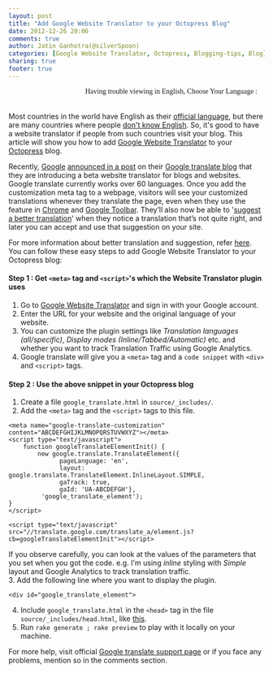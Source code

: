 ```yaml
---
layout: post
title: "Add Google Website Translator to your Octopress Blog"
date: 2012-12-26 20:06
comments: true
author: Jatin Ganhotra(@silverSpoon)
categories: [Google Website Translator, Octopress, Blogging-tips, Blog]
sharing: true
footer: true
---
```


<link href='http://fonts.googleapis.com/css?family=Coming+Soon&subset=latin,latin-ext' rel='stylesheet' type='text/css'>

<div>
<span style="float:right;" id="google_translate_element"></span>
<span style="float:right; font-family: 'Coming Soon', cursive;">Having trouble viewing in English, Choose Your Language : &nbsp;&nbsp;&nbsp;</span>
</div>
<BR>&nbsp;<BR>

Most countries in the world have English as their [official language](http://en.wikipedia.org/wiki/List_of_countries_where_English_is_an_official_language), but there are many countries where people [don't know English](http://en.wikipedia.org/wiki/File:English-as-Official-Language_Map.png). So, it's good to have a website translator if people from such countries visit your blog. This article will show you how to add [Google Website Translator](http://translate.google.com/manager/website/) to your [Octopress](http://octopress.org/) blog.  

Recently, [Google](http://www.google.com/) [announced in a post](http://googletranslate.blogspot.in/2012/05/now-you-can-polish-up-googles.html) on their [Google translate blog](http://googletranslate.blogspot.in/) that they are introducing a beta website translator for blogs and websites.  Google translate currently works over 60 languages.  Once you add the customization meta tag to a webpage, visitors will see your customized translations whenever they translate the page, even when they use the feature in [Chrome](https://www.google.com/intl/en-GB/chrome/browser/features.html) and [Google Toolbar](http://www.google.com/toolbar/ie/index.html). They’ll also now be able to '[suggest a better translation](http://googleblog.blogspot.in/2007/03/suggest-better-translation.html)' when they notice a translation that’s not quite right, and later you can accept and use that suggestion on your site.  

For more information about better translation and suggestion, refer [here](http://translate.google.com/manager/website/). You can follow these easy steps to add Google Website Translator to your Octopress blog:  

#### Step 1 : Get `<meta>` tag and `<script>`'s which the Website Translator plugin uses  

1.  Go to [Google Website Translator](http://translate.google.com/manager/website/) and sign in with your Google account.
2.  Enter the URL for your website and the original language of your website.
3.  You can customize the plugin settings like _Translation languages (all/specific)_, _Display modes (Inline/Tabbed/Automatic)_ etc. and whether you want to track Translation Traffic using Google Analytics.
4.  Google translate will give you a `<meta>` tag and a `code snippet` with `<div>` and `<script>` tags.


#### Step 2 : Use the above snippet in your Octopress blog

1. Create a file `google_translate.html` in `source/_includes/`.
2. Add the `<meta>` tag and the `<script>` tags to this file.
```
<meta name="google-translate-customization" content="ABCDEFGHIJKLMNOPQRSTUVWXYZ"></meta>
<script type="text/javascript">
    function googleTranslateElementInit() {
        new google.translate.TranslateElement({
              pageLanguage: 'en', 
              layout: google.translate.TranslateElement.InlineLayout.SIMPLE,
              gaTrack: true,
              gaId: 'UA-ABCDEFGH'},
         'google_translate_element');
}
</script>

<script type="text/javascript" src="//translate.google.com/translate_a/element.js?cb=googleTranslateElementInit"></script>
```
If you observe carefully, you can look at the values of the parameters that you set when you got the code. e.g. I'm using _inline_ styling with _Simple_ layout and Google Analytics to track translation traffic.  
3. Add the following line where you want to display the plugin.  

```
<div id="google_translate_element">
```  
4. Include `google_translate.html` in the `<head>` tag in the file `source/_includes/head.html`, like [this](https://github.com/imathis/octopress/blob/master/.themes/classic/source/_includes/head.html#L28).  
5. Run `rake generate ; rake preview` to play with it locally on your machine.  

For more help, visit official [Google translate support page](https://support.google.com/translate/) or if you face any problems, mention so in the comments section.

